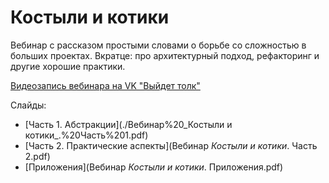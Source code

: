 # Костыли и котики

Вебинар с рассказом простыми словами о борьбе со сложностью в больших проектах.
Вкратце: про архитектурный подход, рефакторинг и другие хорошие практики.

[Видеозапись вебинара на VK "Выйдет толк"](https://vk.com/video-147415323_456239683?list=ln-hbqBAz1kpXsBOMvacJ)

Слайды:

* [Часть 1. Абстракции](./Вебинар%20_Костыли и котики_.%20Часть%201.pdf)
* [Часть 2. Практические аспекты](Вебинар _Костыли и котики_. Часть 2.pdf)
* [Приложения](Вебинар _Костыли и котики_. Приложения.pdf)
